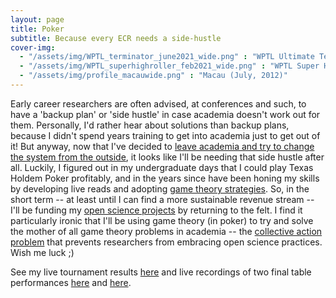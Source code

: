 ```yaml
---
layout: page
title: Poker
subtitle: Because every ECR needs a side-hustle
cover-img: 
  - "/assets/img/WPTL_terminator_june2021_wide.png" : "WPTL Ultimate Terminator Event winner, Gold Coast (June, 2021)"
  - "/assets/img/WPTL_superhighroller_feb2021_wide.png" : "WPTL Super High Roller Event winner, Gold Coast (Feb, 2021)"
  - "/assets/img/profile_macauwide.png" : "Macau (July, 2012)"
---
```


Early career researchers are often advised, at conferences and such, to have a 'backup plan' or 'side hustle' in case academia doesn't work out for them. Personally, I'd rather hear about solutions than backup plans, because I didn't spend years training to get into academia just to get out of it! But anyway, now that I've decided to [leave academia and try to change the system from the outside](/about), it looks like I'll be needing that side hustle after all. Luckily, I figured out in my undergraduate days that I could play Texas Holdem Poker profitably, and in the years since have been honing my skills by developing live reads and adopting [game theory strategies](https://upswingpoker.com/gto-poker-game-theory-optimal-strategy/). So, in the short term -- at least until I can find a more sustainable revenue stream -- I'll be funding my [open science projects](/openscience) by returning to the felt. I find it particularly ironic that I'll be using game theory (in poker) to try and solve the mother of all game theory problems in academia -- the [collective action problem](http://gametheory101.com/courses/international-relations-101/collective-action-problems/) that prevents researchers from embracing open science practices. Wish me luck ;) 

See my live tournament results [here](https://pokerdb.thehendonmob.com/player.php?a=r&n=585943) and live recordings of two final table performances [here](https://fb.watch/3dq0ZmVWkX/) and [here](https://fb.watch/4f3_JWuVZf/). 
